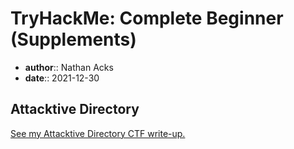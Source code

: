 # TryHackMe: Complete Beginner (Supplements)

* **author**:: Nathan Acks  
* **date**:: 2021-12-30

## Attacktive Directory

[See my Attacktive Directory CTF write-up.](../notes/tryhackme-attacktive-directory.md)
